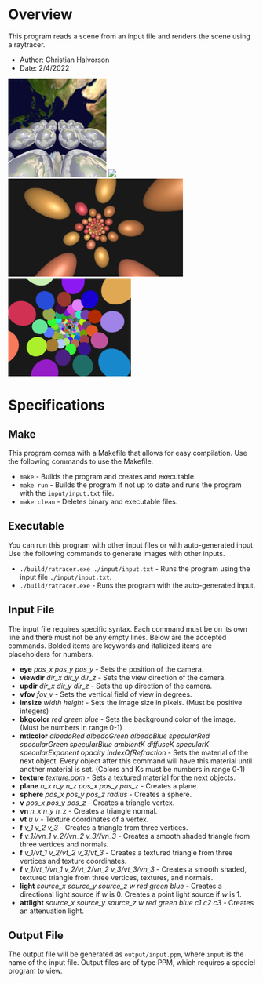 # Overview
This program reads a scene from an input file and renders the scene using a raytracer.
* Author: Christian Halvorson
* Date: 2/4/2022

<p float="left">
    <img src="images/reflectionOrbs.png" height="200">
    <img src="images/recursiveTextures.png" height="200">
    <img src="images/spiral.png" height="200">
    <img src="images/flatSpiral.png" height="200">
</p>

# Specifications

## Make
This program comes with a Makefile that allows for easy compilation. Use the following commands to use the Makefile.
* `make` - Builds the program and creates and executable.
* `make run` - Builds the program if not up to date and runs the program with the `input/input.txt` file.
* `make clean` - Deletes binary and executable files.

## Executable
You can run this program with other input files or with auto-generated input. Use the following commands to generate images with other inputs.
* `./build/ratracer.exe ./input/input.txt` - Runs the program using the input file `./input/input.txt`.
* `./build/ratracer.exe` - Runs the program with the auto-generated input.

## Input File
The input file requires specific syntax. Each command must be on its own line and there must not be any empty lines. Below are the accepted commands. Bolded items are keywords and italicized items are placeholders for numbers.
* **eye** *pos_x* *pos_y* *pos_y* - Sets the position of the camera.
* **viewdir** *dir_x* *dir_y* *dir_z* - Sets the view direction of the camera.
* **updir** *dir_x* *dir_y* *dir_z* - Sets the up direction of the camera.
* **vfov** *fov_v* - Sets the vertical field of view in degrees.
* **imsize** *width* *height* - Sets the image size in pixels. (Must be positive integers)
* **bkgcolor** *red* *green* *blue* - Sets the background color of the image. (Must be numbers in range 0-1)
* **mtlcolor** *albedoRed* *albedoGreen* *albedoBlue* *specularRed* *specularGreen* *specularBlue* *ambientK* *diffuseK* *specularK* *specularExponent* *opacity* *indexOfRefraction* - Sets the material of the next object. Every object after this command will have this material until another material is set. (Colors and Ks must be numbers in range 0-1)
* **texture** *texture.ppm* - Sets a textured material for the next objects.
* **plane** *n_x* *n_y* *n_z* *pos_x* *pos_y* *pos_z* - Creates a plane.
* **sphere** *pos_x* *pos_y* *pos_z* *radius* - Creates a sphere.
* **v** *pos_x* *pos_y* *pos_z* - Creates a triangle vertex.
* **vn** *n_x* *n_y* *n_z* - Creates a triangle normal.
* **vt** *u* *v* - Texture coordinates of a vertex.
* **f** *v_1* *v_2* *v_3* - Creates a triangle from three vertices.
* **f** *v_1//vn_1* *v_2//vn_2* *v_3//vn_3* - Creates a smooth shaded triangle from three vertices and normals.
* **f** *v_1/vt_1* *v_2/vt_2* *v_3/vt_3* - Creates a textured triangle from three vertices and texture coordinates.
* **f** *v_1/vt_1/vn_1* *v_2/vt_2/vn_2* *v_3/vt_3/vn_3* - Creates a smooth shaded, textured triangle from three vertices, textures, and normals.
* **light** *source_x* *source_y* *source_z* *w* *red* *green* *blue* - Creates a directional light source if *w* is 0. Creates a point light source if *w* is 1.
* **attlight** *source_x* *source_y* *source_z* *w* *red* *green* *blue* *c1* *c2* *c3* - Creates an attenuation light.

## Output File
The output file will be generated as `output/input.ppm`, where `input` is the name of the input file. Output files are of type PPM, which requires a speciel program to view.
